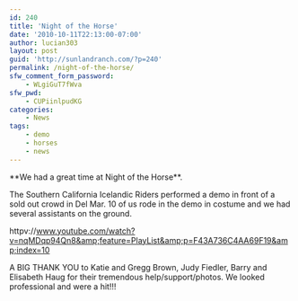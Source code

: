 ```yaml
---
id: 240
title: 'Night of the Horse'
date: '2010-10-11T22:13:00-07:00'
author: lucian303
layout: post
guid: 'http://sunlandranch.com/?p=240'
permalink: /night-of-the-horse/
sfw_comment_form_password:
    - WLgiGuT7fWva
sfw_pwd:
    - CUPiinlpudKG
categories:
    - News
tags:
    - demo
    - horses
    - news
---
```


<div>**We had a great time at Night of the Horse**.

The Southern California Icelandic Riders performed a demo in front of a sold out crowd in Del Mar. 10 of us rode in the demo in costume and we had several assistants on the ground.

httpv://www.youtube.com/watch?v=nqMDqp94Qn8&amp;feature=PlayList&amp;p=F43A736C4AA69F19&amp;index=10

A BIG THANK YOU to Katie and Gregg Brown, Judy Fiedler, Barry and Elisabeth Haug for their tremendous help/support/photos. We looked professional and were a hit!!!

